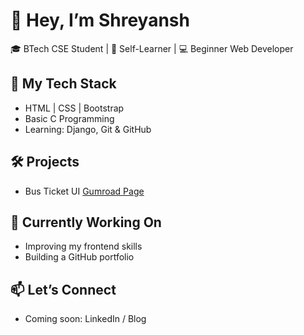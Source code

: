 # 👋 Hey, I’m Shreyansh

🎓 BTech CSE Student | 🧠 Self-Learner | 💻 Beginner Web Developer

## 🚀 My Tech Stack
- HTML | CSS | Bootstrap
- Basic C Programming
- Learning: Django, Git & GitHub

## 🛠️ Projects
- Bus Ticket UI [Gumroad Page](https://shreyansh10.gumroad.com/l/busticket-ui)

## 🌱 Currently Working On
- Improving my frontend skills
- Building a GitHub portfolio

## 📫 Let’s Connect
- Coming soon: LinkedIn / Blog


<!--
**Shreyansh063/Shreyansh063** is a ✨ _special_ ✨ repository because its `README.md` (this file) appears on your GitHub profile.

Here are some ideas to get you started:

- 🔭 I’m currently working on ...
- 🌱 I’m currently learning ...
- 👯 I’m looking to collaborate on ...
- 🤔 I’m looking for help with ...
- 💬 Ask me about ...
- 📫 How to reach me: ...
- 😄 Pronouns: ...
- ⚡ Fun fact: ...
-->

